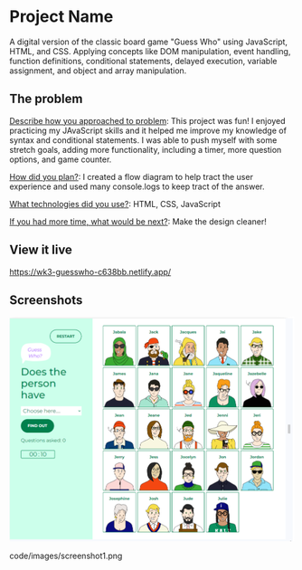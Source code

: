 # Project Name

A digital version of the classic board game "Guess Who" using JavaScript, HTML, and CSS. Applying concepts like DOM manipulation, event handling, function definitions, conditional statements, delayed execution, variable assignment, and object and array manipulation.

## The problem

<ins>Describe how you approached to problem</ins>: This project was fun! I enjoyed practicing my JAvaScript skills and it helped me improve my knowledge of syntax and conditional statements. I was able to push myself with some stretch goals, adding more functionality, including a timer, more question options, and game counter.

<ins>How did you plan?</ins>: I created a flow diagram to help tract the user experience and used many console.logs to keep tract of the answer.

<ins>What technologies did you use?</ins>: HTML, CSS, JavaScript
 
<ins>If you had more time, what would be next?</ins>: Make the design cleaner!

## View it live

https://wk3-guesswho-c638bb.netlify.app/

## Screenshots

![Screenshot of front page](/code/images/screenshot1.png?raw=true "Screenshot of front page")


code/images/screenshot1.png
